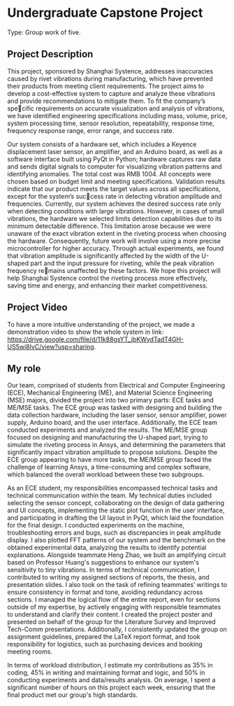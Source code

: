 # Undergraduate Capstone Project
Type: Group work of five.

## Project Description
This project, sponsored by Shanghai Systence, addresses inaccuracies caused by rivet vibrations during manufacturing, which have prevented their products from meeting client requirements. The project aims to develop a cost-effective system to capture and analyze these vibrations and provide recommendations to mitigate them. To fit the company’s specific requirements on accurate visualization and analysis of vibrations, we have identified engineering specifications including mass, volume, price, system processing time, sensor resolution, repeatability, response time, frequency response range, error range, and success rate. 

Our system consists of a hardware set, which includes a Keyence displacement laser sensor, an amplifier, and an Arduino board, as well as a software interface built using PyQt in Python; hardware captures raw data and sends digital signals to computer for visualizing vibration patterns and identifying anomalies. The total cost was RMB 1004. All concepts were chosen based on budget limit and meeting specifications. Validation results indicate that our product meets the target values across all specifications, except for the system’s success rate in detecting vibration amplitude and frequencies. Currently, our system achieves the desired success rate only when detecting conditions with large vibrations. However, in cases of small vibrations, the hardware we selected limits detection capabilities due to its minimum detectable difference. This limitation arose because we were unaware of the exact vibration extent in the riveting process when choosing the hardware. Consequently, future work will involve using a more precise microcontroller for higher accuracy. Through actual experiments, we found that vibration amplitude is significantly affected by the width of the U-shaped part and the input pressure for riveting, while the peak vibration frequency remains unaffected by these factors. We hope this project will help Shanghai Systence control the riveting process more effectively, saving time and energy, and enhancing their market competitiveness.

## Project Video
To have a more intuitive understanding of the project, we made a demonstration video to show the whole system in link: https://drive.google.com/file/d/11k88gsYT_jbKWydTadT4GH-US5wi8IvC/view?usp=sharing.

## My role
Our team, comprised of students from Electrical and Computer Engineering (ECE), Mechanical Engineering (ME), and Material Science Engineering (MSE) majors, divided the project into two primary parts: ECE tasks and ME/MSE tasks. The ECE group was tasked with designing and building the data collection hardware, including the laser sensor, sensor amplifier, power supply, Arduino board, and the user interface. Additionally, the ECE team conducted experiments and analyzed the results. The ME/MSE group focused on designing and manufacturing the U-shaped part, trying to simulate the riveting process in Ansys, and determining the parameters that significantly impact vibration amplitude to propose solutions. Despite the ECE group appearing to have more tasks, the ME/MSE group faced the challenge of learning Ansys, a time-consuming and complex software, which balanced the overall workload between these two subgroups.

As an ECE student, my responsibilities encompassed technical tasks and technical communication within the team. My technical duties included selecting the sensor concept, collaborating on the design of data gathering and UI concepts, implementing the static plot function in the user interface, and participating in drafting the UI layout in PyQt, which laid the foundation for the final design. I conducted experiments on the machine, troubleshooting errors and bugs, such as discrepancies in peak amplitude display. I also plotted FFT patterns of our system and the benchmark on the obtained experimental data, analyzing the results to identify potential explanations. Alongside teammate Heng Zhao, we built an amplifying circuit based on Professor Huang's suggestions to enhance our system's sensitivity to tiny vibrations. In terms of technical communication, I contributed to writing my assigned sections of reports, the thesis, and presentation slides. I also took on the task of refining teammates’ writings to ensure consistency in format and tone, avoiding redundancy across sections. I managed the logical flow of the entire report, even for sections outside of my expertise, by actively engaging with responsible teammates to understand and clarify their content. I created the project poster and presented on behalf of the group for the Literature Survey and Improved Tech-Comm presentations. Additionally, I consistently updated the group on assignment guidelines, prepared the LaTeX report format, and took responsibility for logistics, such as purchasing devices and booking meeting rooms.

In terms of workload distribution, I estimate my contributions as 35% in coding, 45% in writing and maintaining format and logic, and 50% in conducting experiments and data/results analysis. On average, I spent a significant number of hours on this project each week, ensuring that the final product met our group's high standards.
